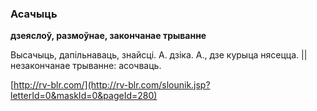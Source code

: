 ### Асачыць
**дзеяслоў, размоўнае, закончанае трыванне**

Высачыць, дапільнаваць, знайсці. А. дзіка. А., дзе курыца нясецца. || незакончанае трыванне: асочваць.

<a rel="author">[http://rv-blr.com/](http://rv-blr.com/slounik.jsp?letterId=0&maskId=0&pageId=280)</a>
